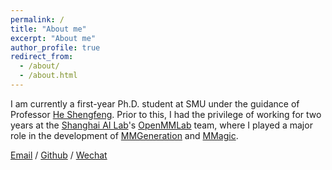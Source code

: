 ```yaml
---
permalink: /
title: "About me"
excerpt: "About me"
author_profile: true
redirect_from: 
  - /about/
  - /about.html
---
```


I am currently a first-year Ph.D. student at SMU under the guidance of Professor [He Shengfeng](http://www.shengfenghe.com/). Prior to this, I had the privilege of working for two years at the [Shanghai AI Lab](https://www.shlab.org.cn/)'s [OpenMMLab](https://openmmlab.com/) team, where I played a major role in the development of [MMGeneration](https://github.com/open-mmlab/mmgeneration) and [MMagic](https://github.com/open-mmlab/mmagic).

<!-- You can find my CV here: [YANG Yifei's Curriculum Vitae](../assets/Curriculum_Vitae.pdf). -->

[Email](yifei.yang.ai@gmail.com) / [Github](https://github.com/plyfager/) / [Wechat](../images/wechat.png)
